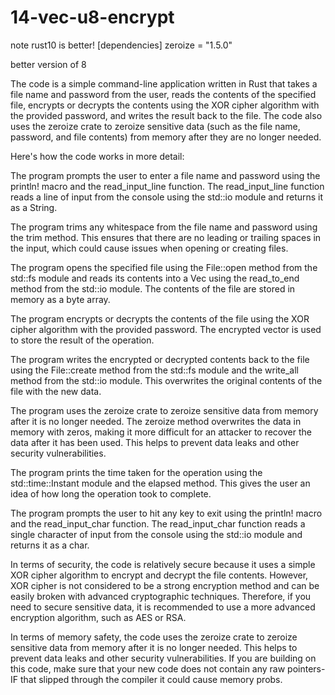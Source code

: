 # 14-vec-u8-encrypt
note rust10 is better! 
[dependencies]
zeroize = "1.5.0"




better version of 8

The code is a simple command-line application written in Rust that takes a file name and password from the user, reads the contents of 
the specified file, encrypts or decrypts the contents using the XOR cipher algorithm with the provided password, and writes the result
back to the file. The code also uses the zeroize crate to zeroize sensitive data (such as the file name, password, and file contents) 
from memory after they are no longer needed.

Here's how the code works in more detail:

The program prompts the user to enter a file name and password using the println! macro and the read_input_line function. 
The read_input_line function reads a line of input from the console using the std::io module and returns it as a String.

The program trims any whitespace from the file name and password using the trim method. This ensures that there are no leading or
trailing spaces in the input, which could cause issues when opening or creating files.

The program opens the specified file using the File::open method from the std::fs module and reads its contents into a Vec<u8> using 
the read_to_end method from the std::io module. The contents of the file are stored in memory as a byte array.

The program encrypts or decrypts the contents of the file using the XOR cipher algorithm with the provided password. The encrypted 
vector is used to store the result of the operation.

The program writes the encrypted or decrypted contents back to the file using the File::create method from the std::fs module and the
write_all method from the std::io module. This overwrites the original contents of the file with the new data.

The program uses the zeroize crate to zeroize sensitive data from memory after it is no longer needed. The zeroize method overwrites
the data in memory with zeros, making it more difficult for an attacker to recover the data after it has been used. This helps to prevent
data leaks and other security vulnerabilities.

The program prints the time taken for the operation using the std::time::Instant module and the elapsed method. This gives the user
an idea of how long the operation took to complete.

The program prompts the user to hit any key to exit using the println! macro and the read_input_char function. The read_input_char 
function reads a single character of input from the console using the std::io module and returns it as a char.

In terms of security, the code is relatively secure because it uses a simple XOR cipher algorithm to encrypt and decrypt the file contents.
However, XOR cipher is not considered to be a strong encryption method and can be easily broken with advanced cryptographic techniques.
Therefore, if you need to secure sensitive data, it is recommended to use a more advanced encryption algorithm, such as AES or RSA.

In terms of memory safety, the code uses the zeroize crate to zeroize sensitive data from memory after it is no longer needed. 
This helps to prevent data leaks and other security vulnerabilities. If you are building on this code, make sure that
your new code does not contain any raw pointers- IF that slipped through the compiler it could cause memory probs.
